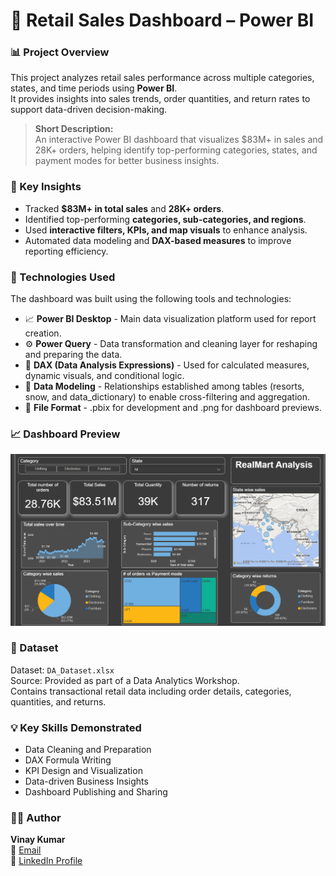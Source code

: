 # 🛒 Retail Sales Dashboard – Power BI

### 📊 Project Overview
This project analyzes retail sales performance across multiple categories, states, and time periods using **Power BI**.  
It provides insights into sales trends, order quantities, and return rates to support data-driven decision-making.

> **Short Description:**  
> An interactive Power BI dashboard that visualizes $83M+ in sales and 28K+ orders, helping identify top-performing categories, states, and payment modes for better business insights.

### 🧠 Key Insights
- Tracked **$83M+ in total sales** and **28K+ orders**.  
- Identified top-performing **categories, sub-categories, and regions**.  
- Used **interactive filters, KPIs, and map visuals** to enhance analysis.  
- Automated data modeling and **DAX-based measures** to improve reporting efficiency.

### 🧰 Technologies Used
The dashboard was built using the following tools and technologies:

* :chart_with_upwards_trend: **Power BI Desktop** - Main data visualization platform used for report creation.
* :gear: **Power Query** - Data transformation and cleaning layer for reshaping and preparing the data.
* :crystal_ball: **DAX (Data Analysis Expressions)** - Used for calculated measures, dynamic visuals, and conditional logic.
* :link: **Data Modeling** - Relationships established among tables (resorts, snow, and data_dictionary) to enable cross-filtering and aggregation.
* :page_facing_up: **File Format** - .pbix for development and .png for dashboard previews.  
### 📈 Dashboard Preview
![Dashboard Preview](https://github.com/vinaythanay/RealMart-Dashboard/blob/main/Dashboard.png)

### 📂 Dataset
Dataset: `DA_Dataset.xlsx`  
Source: Provided as part of a Data Analytics Workshop.  
Contains transactional retail data including order details, categories, quantities, and returns.

### 💡 Key Skills Demonstrated
- Data Cleaning and Preparation  
- DAX Formula Writing  
- KPI Design and Visualization  
- Data-driven Business Insights  
- Dashboard Publishing and Sharing  

### 🧑‍💻 Author
**Vinay Kumar**  
📧 [Email](mailto:agathamudivinaykumar@gmail.com)  
🔗 [LinkedIn Profile]([https://linkedin.com/in/your-profile](https://www.linkedin.com/in/agathamudi-vinay-kumar-0677a4235/))
